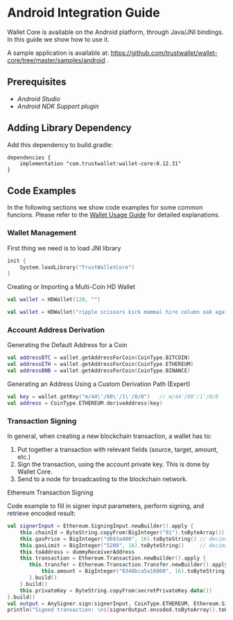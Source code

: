 # Android Integration Guide

Wallet Core is available on the Android platform, through Java/JNI bindings.
In this guide we show how to use it.

A sample application is available at: https://github.com/trustwallet/wallet-core/tree/master/samples/android .

## Prerequisites

* *Android Studio*
* *Android NDK Support plugin*

## Adding Library Dependency

Add this dependency to build.gradle:
```
dependencies {
    implementation "com.trustwallet:wallet-core:0.12.31"
}
```

## Code Examples

In the following sections we show code examples for some common funcions.
Please refer to the [Wallet Usage Guide](wallet-core-usage.md) for detailed explanations.

### Wallet Management

First thing we need is to load JNI library

```kotlin
init {
    System.loadLibrary("TrustWalletCore")
}
```

Creating or Importing a Multi-Coin HD Wallet

```kotlin
val wallet = HDWallet(128, "")
```

```kotlin
val wallet = HDWallet("ripple scissors kick mammal hire column oak again sun offer wealth tomorrow wagon turn fatal", "")
```


### Account Address Derivation

Generating the Default Address for a Coin

```kotlin
val addressBTC = wallet.getAddressForCoin(CoinType.BITCOIN)
val addressETH = wallet.getAddressForCoin(CoinType.ETHEREUM)
val addressBNB = wallet.getAddressForCoin(CoinType.BINANCE)
```

Generating an Address Using a Custom Derivation Path (Expert)

```kotlin
val key = wallet.getKey("m/44\'/60\'/1\'/0/0")   // m/44'/60'/1'/0/0
val address = CoinType.ETHEREUM.deriveAddress(key)
```


### Transaction Signing

In general, when creating a new blockchain transaction, a wallet has to:

1. Put together a transaction with relevant fields (source, target, amount, etc.)
2. Sign the transaction, using the account private key.  This is done by Wallet Core.
3. Send to a node for broadcasting to the blockchain network.

Ethereum Transaction Signing

Code example to fill in signer input parameters, perform signing, and retrieve encoded result:

```kotlin
val signerInput = Ethereum.SigningInput.newBuilder().apply {
    this.chainId = ByteString.copyFrom(BigInteger("01").toByteArray())
    this.gasPrice = BigInteger("d693a400", 16).toByteString() // decimal 3600000000
    this.gasLimit = BigInteger("5208", 16).toByteString()     // decimal 21000
    this.toAddress = dummyReceiverAddress
    this.transaction = Ethereum.Transaction.newBuilder().apply {
       this.transfer = Ethereum.Transaction.Transfer.newBuilder().apply {
           this.amount = BigInteger("0348bca5a16000", 16).toByteString()
       }.build()
    }.build()
    this.privateKey = ByteString.copyFrom(secretPrivateKey.data())
}.build()
val output = AnySigner.sign(signerInput, CoinType.ETHEREUM, Ethereum.SigningOutput.parser())
println("Signed transaction: \n${signerOutput.encoded.toByteArray().toHexString()}")
```
